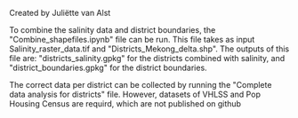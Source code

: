 Created by Juliëtte van Alst

To combine the salinity data and district boundaries, the "Combine_shapefiles.ipynb" file can be run. This file takes as input Salinity_raster_data.tif and "Districts_Mekong_delta.shp". The outputs of this file are: "districts_salinity.gpkg" for the districts combined with salinity, and "district_boundaries.gpkg" for the district boundaries. 

The correct data per district can be collected by running the "Complete data analysis for districts" file. However, datasets of VHLSS and Pop Housing Census are requird, which are not published on github
